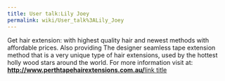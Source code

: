 ```yaml
---
title: User talk:Lily Joey
permalink: wiki/User_talk%3ALily_Joey
---
```


Get hair extension: with highest quality hair and newest methods with
affordable prices. Also providing The designer seamless tape extension
method that is a very unique type of hair extensions, used by the
hottest holly wood stars around the world. For more information visit
at: **<http://www.perthtapehairextensions.com.au/>**[link
title](http://www.example.com)
